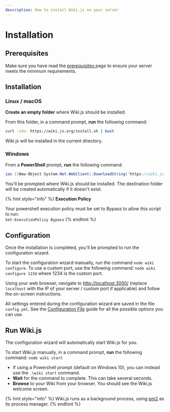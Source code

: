 ```yaml
---
description: How to install Wiki.js on your server
---
```


# Installation

## Prerequisites

 Make sure you have read the [prerequisites ](../prerequisites.md)page to ensure your server meets the minimum requirements.

## Installation

### Linux / macOS

**Create an empty folder** where Wiki.js should be installed.

From this folder, in a command prompt, **run** the following command:

```bash
curl -sSo- https://wiki.js.org/install.sh | bash
```

Wiki.js will be installed in the current directory.

### Windows

From a **PowerShell** prompt, **run** the following command:

```csharp
iex ((New-Object System.Net.WebClient).DownloadString('https://wiki.js.org/install.ps1'))
```

You'll be prompted where Wiki.js should be installed. The destination folder will be created automatically if it doesn't exist.

{% hint style="info" %}
**Execution Policy**

Your powershell execution policy must be set to Bypass to allow this script to run:  
`Set-ExecutionPolicy Bypass`
{% endhint %}

## Configuration

Once the installation is completed, you'll be prompted to run the configuration wizard.

To start the configuration wizard manually, run the command `node wiki configure`. To use a custom port, use the following command: `node wiki configure 1234` where 1234 is the custom port.

Using your web browser, navigate to [http://localhost:3000/](http://localhost:3000/) \(replace `localhost` with the IP of your server / custom port if applicable\) and follow the on-screen instructions.

All settings entered during the configuration wizard are saved in the file `config.yml`. See the [Configuration File](https://docs-legacy.requarks.io/wiki/install/configuration) guide for all the possible options you can use.

## Run Wiki.js

The configuration wizard will automatically start Wiki.js for you.

To start Wiki.js manually, in a command prompt, **run** the following command: `node wiki start`  
- If using a Powershell prompt \(default on Windows 10\), you can instead use the `.\wiki start` command.  
- **Wait** for the command to complete. This can take several seconds.  
- **Browse** to your Wiki from your browser. You should see the Wiki.js welcome screen.

{% hint style="info" %}
 Wiki.js runs as a background process, using [pm2](http://pm2.keymetrics.io/) as its process manager.
{% endhint %}


